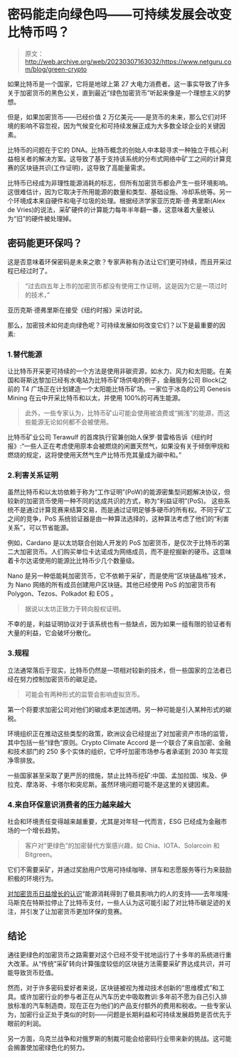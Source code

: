 # 密码能走向绿色吗——可持续发展会改变比特币吗？

> 原文：<http://web.archive.org/web/20230307163032/https://www.netguru.com/blog/green-crypto>

 如果比特币是一个国家，它将是地球上第 27 大电力消费者。这一事实导致了许多关于加密货币的黑色公关，直到最近“绿色加密货币”听起来像是一个理想主义的梦想。

但是，如果加密货币——已经价值 2 万亿美元——是货币的未来，那么它们对环境的影响不容忽视，因为气候变化和可持续发展正成为大多数全球企业的关键因素。

比特币的问题在于它的 DNA。比特币概念的创始人中本聪寻求一种独立于核心利益相关者的解决方案。这导致了基于支持该系统的分布式网络中矿工之间的计算竞赛的区块链共识(工作证明)，这导致了高能量需求。

比特币已经成为非理性能源消耗的标志，但所有加密货币都会产生一些环境影响。这很难估计，因为它取决于所用能源的数量和类型、基础设施、冷却系统等。另一个环境成本来自硬件和电子垃圾的处理。根据经济学家亚历克斯·德·弗里斯(Alex de Vries)的说法，采矿硬件的计算能力每年半年翻一番，这意味着大量被认为“旧”的硬件被处理掉。

## 密码能更环保吗？

这是否意味着环保密码是未来之歌？专家声称有办法让它们更可持续，而且开采过程已经过时了。

> “过去四五年上市的加密货币都没有使用工作证明，这是因为它是一项过时的技术，”

亚历克斯·德弗里斯在接受《纽约时报》采访时说。

那么，加密技术如何走向绿色呢？可持续发展如何改变它们？以下是最重要的因素:

### 1.替代能源

让比特币开采更可持续的一个方法是使用非碳资源，如水力、风力和太阳能。在美国和哥斯达黎加已经有水电站为比特币矿场供电的例子，金融服务公司 Block(之前的 T4 广场正在计划建造一个太阳能比特币矿场。一家位于冰岛的公司 Genesis Mining 在云中开采比特币和以太，并使用 100%的可再生能源。

> 此外，一些专家认为，比特币矿山可能会使用被浪费或“搁浅”的能源，而这些能源无论如何都不会被使用。

比特币矿业公司 Terawulf 的首席执行官兼创始人保罗·普雷格告诉《纽约时报》:“一些人正在考虑使用原本会被燃烧的闲置天然气，如果没有关于倾倒甲烷和燃烧的规定，这将使使用天然气生产比特币充其量成为碳中和。”

### 2.利害关系证明

虽然比特币和以太坊依赖于称为“工作证明”(PoW)的能源密集型问题解决协议，但较新的加密货币使用一种不同的达成共识的方式，称为“利益证明”(PoS)。 这些系统不是通过计算竞赛来结算交易，而是通过证明足够多硬币的所有权。不同于矿工之间的竞争，PoS 系统验证器是由一种算法选择的，这种算法考虑了他们的“利害关系”，可以节省能源。

例如，Cardano 是以太坊联合创始人开发的 PoS 加密货币，是仅次于比特币的第二大加密货币。人们购买单位卡达诺成为网络成员，而不是挖掘新的硬币。这意味着卡尔达诺使用的能源比比特币少几个数量级。

Nano 是另一种低能耗加密货币，它不依赖于采矿，而是使用“区块链晶格”技术，为 Nano 网络的所有成员创建用户区块链。其他已经使用 PoS 的加密货币有 Polygon、Tezos、Polkadot 和 EOS 。

> 据说以太坊正致力于转向股权证明。

不幸的是，利益证明协议对于该系统也有一些缺点，因为如果一组有限的验证者有大量的利益，它会破坏分散化。

### 3.规程

立法通常落后于现实，比特币仍然是一项相对较新的技术，但一些国家的立法者已经在努力控制加密货币的碳足迹。

> 可能会有两种形式的监管会影响虚拟货币。

第一个将要求加密公司对他们的碳成本更加透明。另一种可能是引入某种形式的碳税。

环境组织正在推动这些类型的政策，欧洲议会已经提出了对加密资产市场的监管，其中包括一些“绿色”原则。Crypto Climate Accord 是一个联合了来自加密、金融和技术部门的 250 多个实体的组织，它呼吁加密市场参与者承诺到 2030 年实现净零排放。

一些国家甚至采取了更严厉的措施，禁止比特币挖矿:中国、孟加拉国、埃及、伊拉克、摩洛哥、卡塔尔和突尼斯。虽然环境问题可能不是这里的关键因素。

### 4.来自环保意识消费者的压力越来越大

社会和环境责任变得越来越重要，尤其是对年轻一代而言，ESG 已经成为金融市场的一个增长趋势。

> 客户对“更绿色”的加密替代方案感兴趣，如 Chia、IOTA、Solarcoin 和 Bitgreen。

它们不需要采矿，并通过奖励用户饮用可持续咖啡、拼车和志愿服务等行为来鼓励积极的环境行为。

[对加密货币日益增长的认识](/web/20220926181429/https://www.netguru.com/blog/cybersecurity-in-fintech)“能源消耗得到了极具影响力的人的支持——去年埃隆·马斯克在特斯拉停止了比特币支付，一些人认为这可能引起了对比特币碳足迹的关注，并引发了让加密货币更加环保的竞赛。

## 结论

通往更绿色的加密货币之路需要对这个已经不受干扰地运行了十多年的系统进行重大改革。从“传统”采矿转向计算强度较低的区块链方法需要采矿界达成共识，并可能导致货币贬值。

然而，对于许多密码爱好者来说，区块链被视为推动技术创新的“思维模式”和工具。或许加密行业的参与者正在从汽车历史中吸取教训:多年前不愿为自己引入排放标准的汽车制造商，现在正在为他们的产品支付额外的费用和税收。一些专家认为，加密行业正处于类似的时刻——问题是长期利益和可持续发展趋势是否优先于眼前的利润。

另一方面，乌克兰战争和对俄罗斯的制裁可能会给密码行业带来新的挑战。这可能会搁置使加密绿色化的努力。